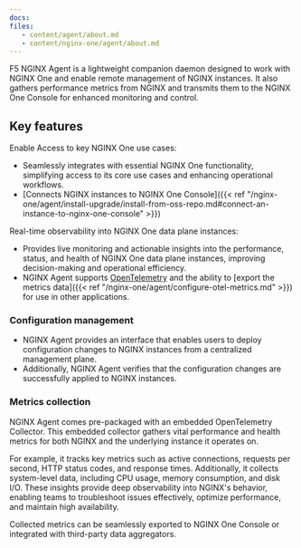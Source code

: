 ```yaml
---
docs:
files:
   - content/agent/about.md
   - content/nginx-one/agent/about.md
---
```


F5 NGINX Agent is a lightweight companion daemon designed to work with NGINX One and enable remote management of NGINX instances. It also gathers performance metrics from NGINX and transmits them to the NGINX One Console for enhanced monitoring and control.

## Key features

Enable Access to key NGINX One use cases:

   - Seamlessly integrates with essential NGINX One functionality, simplifying access to its core use cases and
     enhancing operational workflows.
   - [Connects NGINX instances to NGINX One Console]({{< ref "/nginx-one/agent/install-upgrade/install-from-oss-repo.md#connect-an-instance-to-nginx-one-console" >}})

Real-time observability into NGINX One data plane instances:

   - Provides live monitoring and actionable insights into the performance, status, and health of NGINX One data plane
     instances, improving decision-making and operational efficiency.
   - NGINX Agent supports [OpenTelemetry](https://opentelemetry.io/) and the ability to
     [export the metrics data]({{< ref "/nginx-one/agent/configure-otel-metrics.md" >}}) for use in other applications.



### Configuration management

- NGINX Agent provides an interface that enables users to deploy configuration changes to NGINX instances from a
  centralized management plane.
- Additionally, NGINX Agent verifies that the configuration changes are successfully applied to NGINX instances.

### Metrics collection

NGINX Agent comes pre-packaged with an embedded OpenTelemetry Collector. This embedded collector gathers vital performance
and health metrics for both NGINX and the underlying instance it operates on.

For example, it tracks key metrics such as active connections, requests per second, HTTP status codes, and response times.
Additionally, it collects system-level data, including CPU usage, memory consumption, and disk I/O. These insights provide
deep observability into NGINX's behavior, enabling teams to troubleshoot issues effectively, optimize performance, and
maintain high availability.

Collected metrics can be seamlessly exported to NGINX One Console or integrated with third-party data aggregators.

